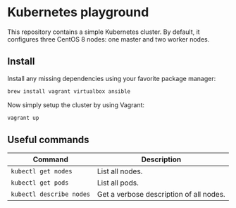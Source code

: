 # Kubernetes playground

This repository contains a simple Kubernetes cluster. By default, it configures
three CentOS 8 nodes: one master and two worker nodes.

## Install

Install any missing dependencies using your favorite package manager:

```bash
brew install vagrant virtualbox ansible
```

Now simply setup the cluster by using Vagrant:

```bash
vagrant up
```

## Useful commands

| Command                  | Description                             |
|--------------------------|-----------------------------------------|
| `kubectl get nodes`      | List all nodes.                         |
| `kubectl get pods`       | List all pods.                          |
| `kubectl describe nodes` | Get a verbose description of all nodes. |
